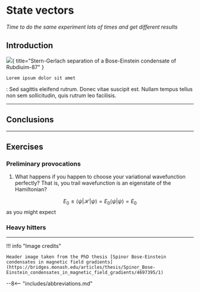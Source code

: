 # State vectors

_Time to do the same experiment lots of times and get different results_

## Introduction

![](header.png){ title="Stern-Gerlach separation of a Bose-Einstein condensate of Rubdiuim-87" }


`Lorem ipsum dolor sit amet`

:   Sed sagittis eleifend rutrum. Donec vitae suscipit est. Nullam tempus
    tellus non sem sollicitudin, quis rutrum leo facilisis.

---

## Conclusions

---

## Exercises

### Preliminary provocations
1. What happens if you happen to choose your variational wavefunction perfectly? That is, you trail wavefunction is an eigenstate of the Hamiltonian?

$$
E_0 \le \langle \psi | \mathscr{H} | \psi \rangle = E_0 \langle \psi | \psi \rangle = E_0
$$
as you might expect

### Heavy hitters


---

!!! info "Image credits"

    Header image taken from the PhD thesis [Spinor Bose-Einstein condensates in magnetic field gradients](https://bridges.monash.edu/articles/thesis/Spinor_Bose-Einstein_condensates_in_magnetic_field_gradients/4697395/1)

[^1]: more accurately, at this time it was the Bohr-Sommerfeld model, which is an extension of the Bohr model to include elliptical orbits which fixed some problems. One will also see in [solid-state physics](https://ssp.utasphys.cloud.edu.au/) that Sommerfeld has a real talent for tweaking existing theories to make them run a bit better.
[^2]: A study of the the relativistic wave equation, known as the _Dirac equation_, is required to fully flesh out this result.
[^3]: In this case we can, but more generally, the magnetic moment of the nucleus cannot be ignored (see LINK ME! hyperfine splitting)

--8<-- "includes/abbreviations.md"
